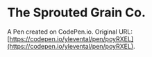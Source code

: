 # The Sprouted Grain Co.

A Pen created on CodePen.io. Original URL: [https://codepen.io/ylevental/pen/poyRXEL](https://codepen.io/ylevental/pen/poyRXEL).


